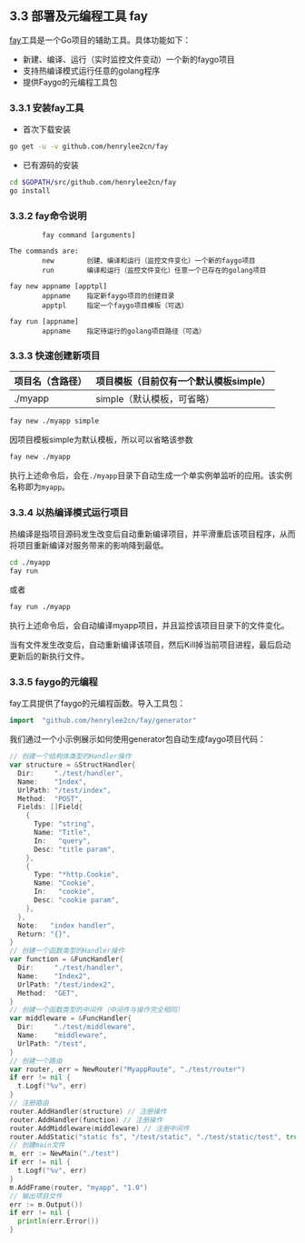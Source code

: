 
## 3.3 部署及元编程工具 fay

[fay](https://github.com/henrylee2cn/fay)工具是一个Go项目的辅助工具。具体功能如下：

- 新建、编译、运行（实时监控文件变动）一个新的faygo项目
- 支持热编译模式运行任意的golang程序
- 提供Faygo的元编程工具包

### 3.3.1 安装fay工具

- 首次下载安装

```sh
go get -u -v github.com/henrylee2cn/fay
```

- 已有源码的安装

```sh
cd $GOPATH/src/github.com/henrylee2cn/fay
go install
```

### 3.3.2 fay命令说明

```
        fay command [arguments]

The commands are:
        new        创建、编译和运行（监控文件变化）一个新的faygo项目
        run        编译和运行（监控文件变化）任意一个已存在的golang项目

fay new appname [apptpl]
        appname    指定新faygo项目的创建目录
        apptpl     指定一个faygo项目模板（可选）

fay run [appname]
        appname    指定待运行的golang项目路径（可选）
```

### 3.3.3 快速创建新项目

项目名（含路径） | 项目模板（目前仅有一个默认模板simple）
----------------|-------------------------------
./myapp         | simple（默认模板，可省略）

```sh
fay new ./myapp simple
```

因项目模板simple为默认模板，所以可以省略该参数

```sh
fay new ./myapp
```

执行上述命令后，会在`./myapp`目录下自动生成一个单实例单监听的应用。该实例名称即为`myapp`。

### 3.3.4 以热编译模式运行项目

热编译是指项目源码发生改变后自动重新编译项目，并平滑重启该项目程序，从而将项目重新编译对服务带来的影响降到最低。

```sh
cd ./myapp
fay run
```

或者

```sh
fay run ./myapp
```

执行上述命令后，会自动编译myapp项目，并且监控该项目目录下的文件变化。

当有文件发生改变后，自动重新编译该项目，然后Kill掉当前项目进程，最后启动更新后的新执行文件。

### 3.3.5 faygo的元编程

fay工具提供了faygo的元编程函数。导入工具包：

```go
import	"github.com/henrylee2cn/fay/generator"
```

我们通过一个小示例展示如何使用generator包自动生成faygo项目代码：

```go
// 创建一个结构体类型的Handler操作
var structure = &StructHandler{
  Dir:     "./test/handler",
  Name:    "Index",
  UrlPath: "/test/index",
  Method:  "POST",
  Fields: []Field{
    {
      Type: "string",
      Name: "Title",
      In:   "query",
      Desc: "title param",
    },
    {
      Type: "*http.Cookie",
      Name: "Cookie",
      In:   "cookie",
      Desc: "cookie param",
    },
  },
  Note:   "index handler",
  Return: "{}",
}
// 创建一个函数类型的Handler操作
var function = &FuncHandler{
  Dir:     "./test/handler",
  Name:    "Index2",
  UrlPath: "/test/index2",
  Method:  "GET",
}
// 创建一个函数类型的中间件（中间件与操作完全相同）
var middleware = &FuncHandler{
  Dir:     "./test/middleware",
  Name:    "middleware",
  UrlPath: "/test",
}
// 创建一个路由
var router, err = NewRouter("MyappRoute", "./test/router")
if err != nil {
  t.Logf("%v", err)
}
// 注册路由
router.AddHandler(structure) // 注册操作
router.AddHandler(function) // 注册操作
router.AddMiddleware(middleware) // 注册中间件
router.AddStatic("static fs", "/test/static", "./test/static/test", true, false) // 注册静态路由
// 创建main文件
m, err := NewMain("./test")
if err != nil {
  t.Logf("%v", err)
}
m.AddFrame(router, "myapp", "1.0")
// 输出项目文件
err := m.Output())
if err != nil {
  println(err.Error())
}
```
